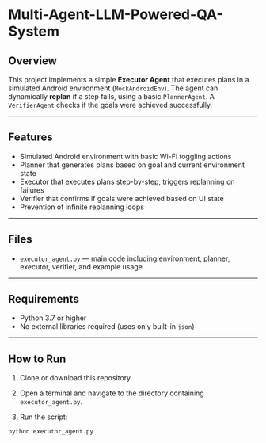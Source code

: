 # Multi-Agent-LLM-Powered-QA-System


## Overview

This project implements a simple **Executor Agent** that executes plans in a simulated Android environment (`MockAndroidEnv`). The agent can dynamically **replan** if a step fails, using a basic `PlannerAgent`. A `VerifierAgent` checks if the goals were achieved successfully.

---

## Features

- Simulated Android environment with basic Wi-Fi toggling actions
- Planner that generates plans based on goal and current environment state
- Executor that executes plans step-by-step, triggers replanning on failures
- Verifier that confirms if goals were achieved based on UI state
- Prevention of infinite replanning loops

---

## Files

- `executor_agent.py` — main code including environment, planner, executor, verifier, and example usage

---

## Requirements

- Python 3.7 or higher
- No external libraries required (uses only built-in `json`)

---

## How to Run

1. Clone or download this repository.

2. Open a terminal and navigate to the directory containing `executor_agent.py`.

3. Run the script:

```bash
python executor_agent.py
